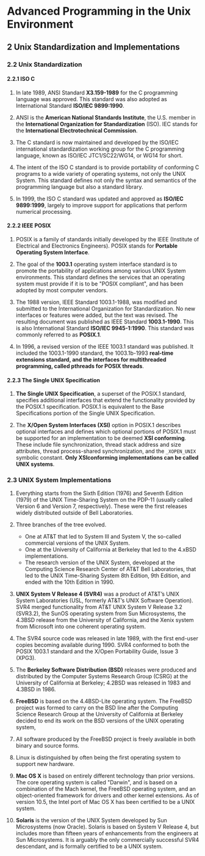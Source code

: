 # Advanced Programming in the Unix Environment

## 2 Unix Standardization and Implementations

### 2.2 Unix Standardization

#### 2.2.1 ISO C

1. In late 1989, ANSI Standard **X3.159-1989** for the C programming language was approved. This standard was also adopted as International Standard **ISO/IEC 9899:1990**.

2. ANSI is the **American National Standards Institute**, the U.S. member in the **International Organization for Standardization** (ISO). IEC stands for the **International Electrotechnical Commission**.

3. The C standard is now maintained and developed by the ISO/IEC international standardization working group for the C programming language, known as ISO/IEC JTC1/SC22/WG14, or WG14 for short.

4. The intent of the ISO C standard is to provide portability of conforming C programs to a wide variety of operating systems, not only the UNIX System. This standard defines not only the syntax and semantics of the programming language but also a standard library.

5. In 1999, the ISO C standard was updated and approved as **ISO/IEC 9899:1999**, largely to improve support for applications that perform numerical processing.

#### 2.2.2 IEEE POSIX

1. POSIX is a family of standards initially developed by the IEEE (Institute of Electrical and Electronics Engineers). POSIX stands for **Portable Operating System Interface**.

2. The goal of the **1003.1** operating system interface standard is to promote the portability of applications among various UNIX System environments. This standard defines the services that an operating system must provide if it is to be "POSIX compliant", and has been adopted by most computer vendors.

3. The 1988 version, IEEE Standard 1003.1-1988, was modified and submitted to the International Organization for Standardization. No new interfaces or features were added, but the text was revised. The resulting document was published as IEEE Standard **1003.1-1990**. This is also International Standard **ISO/IEC 9945-1:1990**. This standard was commonly referred to as **POSIX.1**.

4. In 1996, a revised version of the IEEE 1003.1 standard was published. It included the 1003.1-1990 standard, the 1003.1b-1993 **real-time extensions standard, and the interfaces for multithreaded programming, called pthreads for POSIX threads**.

#### 2.2.3 The Single UNIX Specification

1. **The Single UNIX Specification**, a superset of the POSIX.1 standard, specifies additional interfaces that extend the functionality provided by the POSIX.1 specification. POSIX.1 is equivalent to the Base Specifications portion of the Single UNIX Specification.

2. The **X/Open System Interfaces (XSI)** option in POSIX.1 describes optional interfaces and defines which optional portions of POSIX.1 must be supported for an implementation to be deemed **XSI conforming**. These include file synchronization, thread stack address and size attributes, thread process-shared synchronization, and the `_XOPEN_UNIX` symbolic constant. **Only XSIconforming implementations can be called UNIX systems**.

### 2.3 UNIX System Implementations

1. Everything starts from the Sixth Edition (1976) and Seventh Edition (1979) of the UNIX Time-Sharing System on the PDP-11 (usually called Version 6 and Version 7, respectively). These were the first releases widely distributed outside of Bell Laboratories.

2. Three branches of the tree evolved.
    - One at AT&T that led to System III and System V, the so-called commercial versions of the UNIX System.
    - One at the University of California at Berkeley that led to the 4.xBSD implementations.
    - The research version of the UNIX System, developed at the Computing Science Research Center of AT&T Bell Laboratories, that led to the UNIX Time-Sharing System 8th Edition, 9th Edition, and ended with the 10th Edition in 1990.

3. **UNIX System V Release 4 (SVR4)** was a product of AT&T’s UNIX System Laboratories (USL, formerly AT&T’s UNIX Software Operation). SVR4 merged functionality from AT&T UNIX System V Release 3.2 (SVR3.2), the SunOS operating system from Sun Microsystems, the 4.3BSD release from the University of California, and the Xenix system from Microsoft into one coherent operating system.

4. The SVR4 source code was released in late 1989, with the first end-user copies becoming available during 1990. SVR4 conformed to both the POSIX 1003.1 standard and the X/Open Portability Guide, Issue 3 (XPG3).

5. The **Berkeley Software Distribution (BSD)** releases were produced and distributed by the Computer Systems Research Group (CSRG) at the University of California at Berkeley; 4.2BSD was released in 1983 and 4.3BSD in 1986.

6. **FreeBSD** is based on the 4.4BSD-Lite operating system. The FreeBSD project was formed to carry on the BSD line after the Computing Science Research Group at the University of California at Berkeley decided to end its work on the BSD versions of the UNIX operating system,

7. All software produced by the FreeBSD project is freely available in both binary and source forms.

8. Linux is distinguished by often being the first operating system to support new hardware.

9. **Mac OS X** is based on entirely different technology than prior versions. The core operating system is called "Darwin", and is based on a combination of the Mach kernel, the FreeBSD operating system, and an object-oriented framework for drivers and other kernel extensions. As of version 10.5, the Intel port of Mac OS X has been certified to be a UNIX system.

10. **Solaris** is the version of the UNIX System developed by Sun Microsystems (now Oracle). Solaris is based on System V Release 4, but includes more than fifteen years of enhancements from the engineers at Sun Microsystems. It is arguably the only commercially successful SVR4 descendant, and is formally certified to be a UNIX system.
